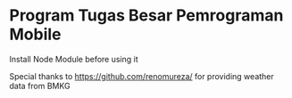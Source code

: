 # Program Tugas Besar Pemrograman Mobile

Install Node Module before using it

Special thanks to https://github.com/renomureza/ for providing weather data from BMKG
